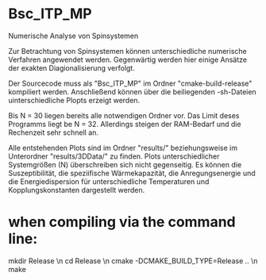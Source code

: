 # Bsc_ITP_MP
Numerische Analyse von Spinsystemen

Zur Betrachtung von Spinsystemen können unterschiedliche numerische Verfahren angewendet werden.
Gegenwärtig werden hier einige Ansätze der exakten Diagionalisierung verfolgt.

Der Sourcecode muss als "Bsc_ITP_MP" im Ordner "cmake-build-release" kompiliert werden.
Anschließend können über die beiliegenden -sh-Dateien uinterschiedliche Plopts erzeigt werden.

Bis N = 30 liegen bereits alle notwendigen Ordner vor. Das Limit deses Programms liegt be N = 32.
Allerdings steigen der RAM-Bedarf und die Rechenzeit sehr schnell an.

Alle entstehenden Plots sind im Ordner "results/" beziehungsweise im Unterordner "results/3DData/" zu finden.
Plots unterschiedlicher Systemgrößen (N) überschreiben sich nicht gegenseitig.
Es können die Suszeptibilität, die speziifische Wärmekapazität, die Anregungsenergie und die Energiedispersion
für unterschiedliche Temperaturen und Kopplungskonstanten dargestellt werden.


# when compiling via the command line:
mkdir Release \n
cd Release \n
cmake -DCMAKE_BUILD_TYPE=Release .. \n
make
